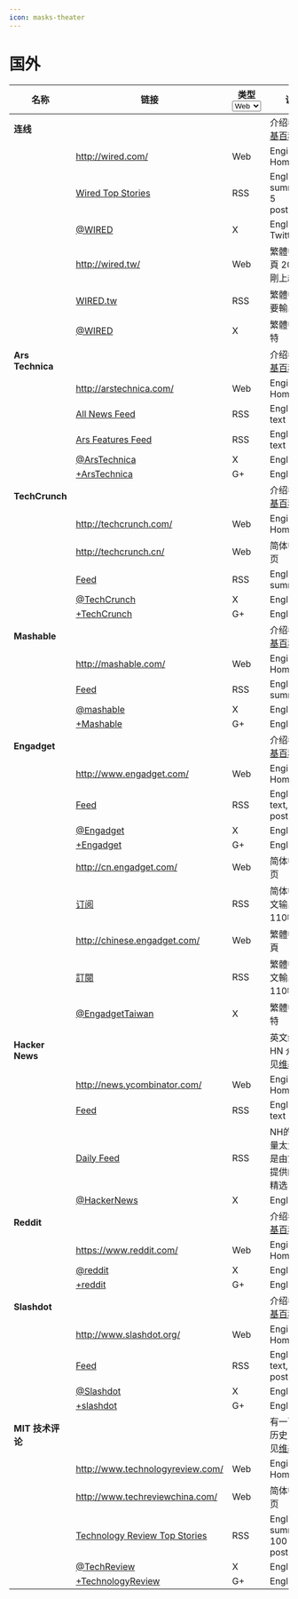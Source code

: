 ```yaml
---
icon: masks-theater
---
```


# 国外

<table><thead><tr><th width="149">名称</th><th>链接</th><th width="70">类型<select><option value="WUWCBmS3MJje" label="Web" color="blue"></option><option value="z0EFwd0UzyKl" label="RSS" color="blue"></option><option value="ED1rgQurT54o" label="X" color="blue"></option><option value="9LALb92Xtu7L" label="WAP" color="blue"></option><option value="qT22BDdmI8pw" label="G+" color="blue"></option></select></th><th>说明</th></tr></thead><tbody><tr><td><strong>连线</strong></td><td> </td><td></td><td>介绍参见<a href="https://zh.wikipedia.org/wiki/%E8%BF%9E%E7%BA%BF">维基百科</a></td></tr><tr><td> </td><td><a href="http://wired.com/">http://wired.com/</a></td><td><span data-option="WUWCBmS3MJje">Web</span></td><td>Engilsh Homepage</td></tr><tr><td> </td><td><a href="http://feeds.wired.com/wired/index">Wired Top Stories</a></td><td><span data-option="z0EFwd0UzyKl">RSS</span></td><td>English, summary, 5 posts/week</td></tr><tr><td> </td><td><a href="https://twitter.com/WIRED">@WIRED</a></td><td><span data-option="ED1rgQurT54o">X</span></td><td>English Twitter</td></tr><tr><td> </td><td><a href="http://wired.tw/">http://wired.tw/</a></td><td><span data-option="WUWCBmS3MJje">Web</span></td><td>繁體中文主頁 2012年剛上線不久</td></tr><tr><td> </td><td><a href="http://feeds.feedburner.com/wired/tw">WIRED.tw</a></td><td><span data-option="z0EFwd0UzyKl">RSS</span></td><td>繁體中文 摘要輸出</td></tr><tr><td> </td><td><a href="https://twitter.com/WiredTaiwan">@WIRED</a></td><td><span data-option="ED1rgQurT54o">X</span></td><td>繁體中文推特</td></tr><tr><td><strong>Ars Technica</strong></td><td> </td><td></td><td>介绍参见<a href="https://zh.wikipedia.org/wiki/Ars_Technica">维基百科</a></td></tr><tr><td> </td><td><a href="http://arstechnica.com/">http://arstechnica.com/</a></td><td><span data-option="WUWCBmS3MJje">Web</span></td><td>Engilsh Homepage</td></tr><tr><td> </td><td><a href="http://feeds.arstechnica.com/arstechnica/index">All News Feed</a></td><td><span data-option="z0EFwd0UzyKl">RSS</span></td><td>English, full text</td></tr><tr><td> </td><td><a href="http://feeds.arstechnica.com/arstechnica/features">Ars Features Feed</a></td><td><span data-option="z0EFwd0UzyKl">RSS</span></td><td>English, full text</td></tr><tr><td> </td><td><a href="https://twitter.com/arstechnica">@ArsTechnica</a></td><td><span data-option="ED1rgQurT54o">X</span></td><td>English</td></tr><tr><td> </td><td><a href="https://plus.google.com/+ArsTechnica">+ArsTechnica</a></td><td><span data-option="qT22BDdmI8pw">G+</span></td><td>English</td></tr><tr><td><strong>TechCrunch</strong></td><td> </td><td></td><td>介绍参见<a href="https://zh.wikipedia.org/wiki/TechCrunch">维基百科</a></td></tr><tr><td> </td><td><a href="http://techcrunch.com/">http://techcrunch.com/</a></td><td><span data-option="WUWCBmS3MJje">Web</span></td><td>Engilsh Homepage</td></tr><tr><td> </td><td><a href="http://techcrunch.cn/">http://techcrunch.cn/</a></td><td><span data-option="WUWCBmS3MJje">Web</span></td><td>简体中文主页</td></tr><tr><td> </td><td><a href="http://feeds.feedburner.com/TechCrunch/">Feed</a></td><td><span data-option="z0EFwd0UzyKl">RSS</span></td><td>English, summary</td></tr><tr><td> </td><td><a href="https://twitter.com/techcrunch">@TechCrunch</a></td><td><span data-option="ED1rgQurT54o">X</span></td><td>English</td></tr><tr><td> </td><td><a href="https://plus.google.com/+TechCrunch">+TechCrunch</a></td><td><span data-option="qT22BDdmI8pw">G+</span></td><td>English</td></tr><tr><td><strong>Mashable</strong></td><td> </td><td></td><td>介绍参见<a href="https://zh.wikipedia.org/wiki/Mashable">维基百科</a></td></tr><tr><td> </td><td><a href="http://mashable.com/">http://mashable.com/</a></td><td><span data-option="WUWCBmS3MJje">Web</span></td><td>Engilsh Homepage</td></tr><tr><td> </td><td><a href="http://feeds.mashable.com/Mashable">Feed</a></td><td><span data-option="z0EFwd0UzyKl">RSS</span></td><td>English, summary</td></tr><tr><td> </td><td><a href="https://twitter.com/mashable">@mashable</a></td><td><span data-option="ED1rgQurT54o">X</span></td><td>English</td></tr><tr><td> </td><td><a href="https://plus.google.com/+Mashable">+Mashable</a></td><td><span data-option="qT22BDdmI8pw">G+</span></td><td>English</td></tr><tr><td><strong>Engadget</strong></td><td> </td><td></td><td>介绍参见<a href="https://en.wikipedia.org/wiki/Engadget">维基百科</a></td></tr><tr><td> </td><td><a href="http://www.engadget.com/">http://www.engadget.com/</a></td><td><span data-option="WUWCBmS3MJje">Web</span></td><td>Engilsh Homepage</td></tr><tr><td> </td><td><a href="http://www.engadget.com/rss.xml">Feed</a></td><td><span data-option="z0EFwd0UzyKl">RSS</span></td><td>English, full text, 260 posts/week</td></tr><tr><td> </td><td><a href="https://twitter.com/engadget">@Engadget</a></td><td><span data-option="ED1rgQurT54o">X</span></td><td>English</td></tr><tr><td> </td><td><a href="https://plus.google.com/+Engadget">+Engadget</a></td><td><span data-option="qT22BDdmI8pw">G+</span></td><td>English</td></tr><tr><td> </td><td><a href="http://cn.engadget.com/">http://cn.engadget.com/</a></td><td><span data-option="WUWCBmS3MJje">Web</span></td><td>简体中文主页</td></tr><tr><td> </td><td><a href="http://cn.engadget.com/rss.xml">订阅</a></td><td><span data-option="z0EFwd0UzyKl">RSS</span></td><td>简体中文 全文输出 平均110帖/周</td></tr><tr><td> </td><td><a href="http://chinese.engadget.com/">http://chinese.engadget.com/</a></td><td><span data-option="WUWCBmS3MJje">Web</span></td><td>繁體中文主頁</td></tr><tr><td> </td><td><a href="http://chinese.engadget.com/rss.xml">訂閱</a></td><td><span data-option="z0EFwd0UzyKl">RSS</span></td><td>繁體中文 全文輸出 平均110帖/周</td></tr><tr><td> </td><td><a href="https://twitter.com/engadgettaiwan">@EngadgetTaiwan</a></td><td><span data-option="ED1rgQurT54o">X</span></td><td>繁體中文推特</td></tr><tr><td><strong>Hacker News</strong></td><td> </td><td></td><td>英文缩写HN 介绍参见<a href="https://zh.wikipedia.org/wiki/Hacker_News">维基百科</a></td></tr><tr><td> </td><td><a href="http://news.ycombinator.com/">http://news.ycombinator.com/</a></td><td><span data-option="WUWCBmS3MJje">Web</span></td><td>Engilsh Homepage</td></tr><tr><td> </td><td><a href="http://news.ycombinator.com/rss">Feed</a></td><td><span data-option="z0EFwd0UzyKl">RSS</span></td><td>English, full text</td></tr><tr><td> </td><td><a href="http://www.daemonology.net/hn-daily/index.rss">Daily Feed</a></td><td><span data-option="z0EFwd0UzyKl">RSS</span></td><td>NH的发帖量太大了 这是由第三方提供的每日精选</td></tr><tr><td> </td><td><a href="https://twitter.com/newsycombinator">@HackerNews</a></td><td><span data-option="ED1rgQurT54o">X</span></td><td>English</td></tr><tr><td><strong>Reddit</strong></td><td> </td><td></td><td>介绍参见<a href="https://zh.wikipedia.org/wiki/Reddit">维基百科</a></td></tr><tr><td> </td><td><a href="https://www.reddit.com/">https://www.reddit.com/</a></td><td><span data-option="WUWCBmS3MJje">Web</span></td><td>Engilsh Homepage</td></tr><tr><td> </td><td><a href="https://twitter.com/reddit">@reddit</a></td><td><span data-option="ED1rgQurT54o">X</span></td><td>English</td></tr><tr><td> </td><td><a href="https://plus.google.com/+reddit">+reddit</a></td><td><span data-option="qT22BDdmI8pw">G+</span></td><td>English</td></tr><tr><td><strong>Slashdot</strong></td><td> </td><td></td><td>介绍参见<a href="https://zh.wikipedia.org/wiki/Slashdot">维基百科</a></td></tr><tr><td> </td><td><a href="http://www.slashdot.org/">http://www.slashdot.org/</a></td><td><span data-option="WUWCBmS3MJje">Web</span></td><td>Engilsh Homepage</td></tr><tr><td> </td><td><a href="http://rss.slashdot.org/Slashdot/slashdot">Feed</a></td><td><span data-option="z0EFwd0UzyKl">RSS</span></td><td>English, full text, 170 posts/week</td></tr><tr><td> </td><td><a href="https://twitter.com/slashdot">@Slashdot</a></td><td><span data-option="ED1rgQurT54o">X</span></td><td>English</td></tr><tr><td> </td><td><a href="https://plus.google.com/+slashdot">+slashdot</a></td><td><span data-option="qT22BDdmI8pw">G+</span></td><td>English</td></tr><tr><td><strong>MIT 技术评论</strong></td><td> </td><td></td><td>有一百多年历史 介绍参见<a href="https://zh.wikipedia.org/wiki/%E7%A7%91%E6%8A%80%E5%88%9B%E4%B8%9A">维基百科</a></td></tr><tr><td> </td><td><a href="http://www.technologyreview.com/">http://www.technologyreview.com/</a></td><td><span data-option="WUWCBmS3MJje">Web</span></td><td>Engilsh Homepage</td></tr><tr><td> </td><td><a href="http://www.techreviewchina.com/">http://www.techreviewchina.com/</a></td><td><span data-option="WUWCBmS3MJje">Web</span></td><td>简体中文主页</td></tr><tr><td> </td><td><a href="http://feeds.technologyreview.com/technology_review_top_stories">Technology Review Top Stories</a></td><td><span data-option="z0EFwd0UzyKl">RSS</span></td><td>English, summary, 100 posts/week</td></tr><tr><td> </td><td><a href="https://twitter.com/techreview">@TechReview</a></td><td><span data-option="ED1rgQurT54o">X</span></td><td>English</td></tr><tr><td> </td><td><a href="https://plus.google.com/+technologyreview">+TechnologyReview</a></td><td><span data-option="qT22BDdmI8pw">G+</span></td><td>English</td></tr></tbody></table>
